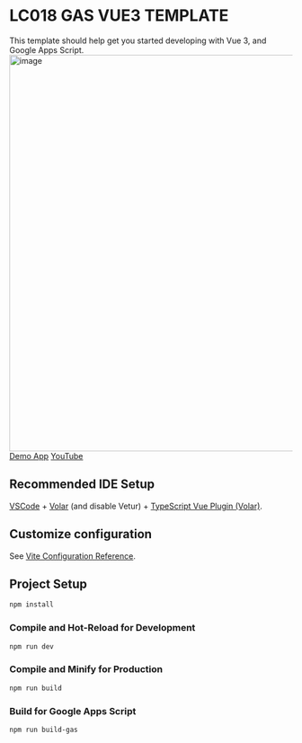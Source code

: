 # LC018 GAS VUE3 TEMPLATE

This template should help get you started developing with Vue 3, and Google Apps Script.
[<img width="706" alt="image" src="https://user-images.githubusercontent.com/16481229/190896291-6542f105-9f68-4940-b66c-99cc9287d085.png">](https://youtu.be/O3K88f4sRaA)
[Demo App](https://script.google.com/macros/s/AKfycbz1YWvxhMUXm8GySOywEKMxsbx7J5nVgPy_ngTcV4dyhOVzOC8ky2QR3Fz93SjjPKtyug/exec)
[YouTube](https://youtu.be/O3K88f4sRaA)

## Recommended IDE Setup

[VSCode](https://code.visualstudio.com/) + [Volar](https://marketplace.visualstudio.com/items?itemName=Vue.volar) (and disable Vetur) + [TypeScript Vue Plugin (Volar)](https://marketplace.visualstudio.com/items?itemName=Vue.vscode-typescript-vue-plugin).

## Customize configuration

See [Vite Configuration Reference](https://vitejs.dev/config/).

## Project Setup

```sh
npm install
```

### Compile and Hot-Reload for Development

```sh
npm run dev
```

### Compile and Minify for Production

```sh
npm run build
```

### Build for Google Apps Script

```sh
npm run build-gas
```


